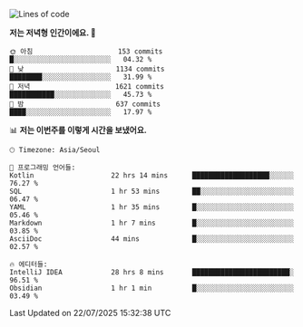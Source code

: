   <!--START_SECTION:waka-->
![Lines of code](https://img.shields.io/badge/%EC%A0%80%EB%8A%94%20%EC%97%AC%ED%83%9C%EA%B9%8C%EC%A7%80%20-1.9%20million%20%EC%A4%84%EC%9D%98%20%EC%BD%94%EB%93%9C%EB%A5%BC%20%EC%9E%91%EC%84%B1%ED%96%88%EC%96%B4%EC%9A%94.-blue)

**저는 저녁형 인간이에요. 🦉** 

```text
🌞 아침                     153 commits         █░░░░░░░░░░░░░░░░░░░░░░░░   04.32 % 
🌆 낮　                     1134 commits        ████████░░░░░░░░░░░░░░░░░   31.99 % 
🌃 저녁                     1621 commits        ███████████░░░░░░░░░░░░░░   45.73 % 
🌙 밤　                     637 commits         ████░░░░░░░░░░░░░░░░░░░░░   17.97 % 
```


📊 **저는 이번주를 이렇게 시간을 보냈어요.** 

```text
🕑︎ Timezone: Asia/Seoul

💬 프로그래밍 언어들: 
Kotlin                   22 hrs 14 mins      ███████████████████░░░░░░   76.27 % 
SQL                      1 hr 53 mins        ██░░░░░░░░░░░░░░░░░░░░░░░   06.47 % 
YAML                     1 hr 35 mins        █░░░░░░░░░░░░░░░░░░░░░░░░   05.46 % 
Markdown                 1 hr 7 mins         █░░░░░░░░░░░░░░░░░░░░░░░░   03.85 % 
AsciiDoc                 44 mins             █░░░░░░░░░░░░░░░░░░░░░░░░   02.57 % 

🔥 에디터들: 
IntelliJ IDEA            28 hrs 8 mins       ████████████████████████░   96.51 % 
Obsidian                 1 hr 1 min          █░░░░░░░░░░░░░░░░░░░░░░░░   03.49 % 
```


 Last Updated on 22/07/2025 15:32:38 UTC
<!--END_SECTION:waka-->
